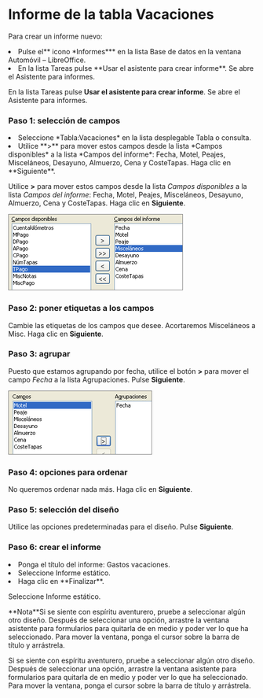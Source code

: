 
# Informe de la tabla Vacaciones

Para crear un informe nuevo:

<li value="1">
Pulse el** icono *Informes*** en la lista Base de datos en la ventana Automóvil – LibreOffice.
</li>
<li>
En la lista Tareas pulse **Usar el asistente para crear informe**. Se abre el Asistente para informes.
</li>

En la lista Tareas pulse **Usar el asistente para crear informe**. Se abre el Asistente para informes.

### **Paso 1: selección de campos**

<li value="1">
Seleccione *Tabla:Vacaciones* en la lista desplegable Tabla o consulta.
</li>
<li>
Utilice **&gt;** para mover estos campos desde la lista *Campos disponibles* a la lista *Campos del informe*: Fecha, Motel, Peajes, Misceláneos, Desayuno, Almuerzo, Cena y CosteTapas. Haga clic en **Siguiente**.
</li>

Utilice **&gt;** para mover estos campos desde la lista *Campos disponibles* a la lista *Campos del informe*: Fecha, Motel, Peajes, Misceláneos, Desayuno, Almuerzo, Cena y CosteTapas. Haga clic en **Siguiente**.

![](https://raw.githubusercontent.com/catedu/libreOffice-la-suite-ofimatica-libre/master/img/fig62.png)
### **Paso 2: poner etiquetas a los campos**

Cambie las etiquetas de los campos que desee. Acortaremos Misceláneos a Misc. Haga clic en **Siguiente**.

### **Paso 3: agrupar**

Puesto que estamos agrupando por fecha, utilice el botón **&gt;** para mover el campo *Fecha* a la lista Agrupaciones. Pulse **Siguiente**.

![](https://raw.githubusercontent.com/catedu/libreOffice-la-suite-ofimatica-libre/master/img/fig63.png)
### **Paso 4: opciones para ordenar**

No queremos ordenar nada más. Haga clic en **Siguiente**.

### **Paso 5: selección del diseño**

Utilice las opciones predeterminadas para el diseño. Pulse **Siguiente**.

### **Paso 6: crear el informe**

<li>
Ponga el título del informe: Gastos vacaciones.
</li>
<li>
Seleccione Informe estático.
</li>
<li>
Haga clic en **Finalizar**.
</li>

Seleccione Informe estático.
<td width="15%" bgcolor="#94bd5e">**Nota**</td><td width="85%" valign="top">Si se siente con espíritu aventurero, pruebe a seleccionar algún otro diseño. Después de seleccionar una opción, arrastre la ventana asistente para formularios para quitarla de en medio y poder ver lo que ha seleccionado. Para mover la ventana, ponga el cursor sobre la barra de título y arrástrela.</td>

Si se siente con espíritu aventurero, pruebe a seleccionar algún otro diseño. Después de seleccionar una opción, arrastre la ventana asistente para formularios para quitarla de en medio y poder ver lo que ha seleccionado. Para mover la ventana, ponga el cursor sobre la barra de título y arrástrela.


